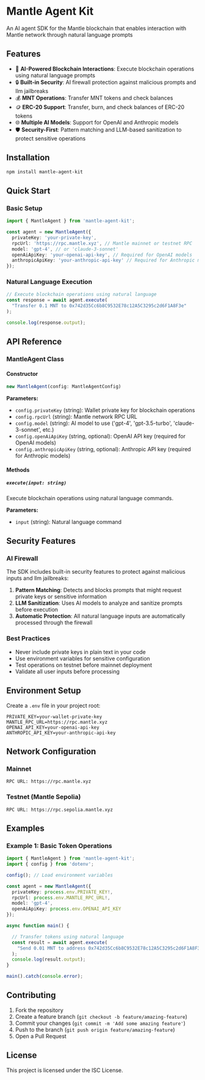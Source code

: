 # Mantle Agent Kit

An AI agent SDK for the Mantle blockchain that enables interaction with Mantle network through natural language prompts
## Features

- 🤖 **AI-Powered Blockchain Interactions**: Execute blockchain operations using natural language prompts
- 🔒 **Built-in Security**: AI firewall protection against malicious prompts and llm jailbreaks
- 💰 **MNT Operations**: Transfer MNT tokens and check balances
- 🪙 **ERC-20 Support**: Transfer, burn, and check balances of ERC-20 tokens
- 🌐 **Multiple AI Models**: Support for OpenAI and Anthropic models
- 🛡️ **Security-First**: Pattern matching and LLM-based sanitization to protect sensitive operations

## Installation

```bash
npm install mantle-agent-kit
```

## Quick Start

### Basic Setup

```typescript
import { MantleAgent } from 'mantle-agent-kit';

const agent = new MantleAgent({
  privateKey: 'your-private-key',
  rpcUrl: 'https://rpc.mantle.xyz', // Mantle mainnet or testnet RPC
  model: 'gpt-4', // or 'claude-3-sonnet'
  openAiApiKey: 'your-openai-api-key', // Required for OpenAI models
  anthropicApiKey: 'your-anthropic-api-key' // Required for Anthropic models
});
```

### Natural Language Execution

```typescript
// Execute blockchain operations using natural language
const response = await agent.execute(
  "Transfer 0.1 MNT to 0x742d35Cc6b8C9532E78c12A5C3295c2d6F1A8F3e"
);

console.log(response.output);
```

## API Reference

### MantleAgent Class

#### Constructor

```typescript
new MantleAgent(config: MantleAgentConfig)
```

**Parameters:**
- `config.privateKey` (string): Wallet private key for blockchain operations
- `config.rpcUrl` (string): Mantle network RPC URL
- `config.model` (string): AI model to use ('gpt-4', 'gpt-3.5-turbo', 'claude-3-sonnet', etc.)
- `config.openAiApiKey` (string, optional): OpenAI API key (required for OpenAI models)
- `config.anthropicApiKey` (string, optional): Anthropic API key (required for Anthropic models)

#### Methods

##### `execute(input: string)`
Execute blockchain operations using natural language commands.

**Parameters:**
- `input` (string): Natural language command


## Security Features

### AI Firewall

The SDK includes built-in security features to protect against malicious inputs and llm jailbreaks:

1. **Pattern Matching**: Detects and blocks prompts that might request private keys or sensitive information
2. **LLM Sanitization**: Uses AI models to analyze and sanitize prompts before execution
3. **Automatic Protection**: All natural language inputs are automatically processed through the firewall

### Best Practices

- Never include private keys in plain text in your code
- Use environment variables for sensitive configuration
- Test operations on testnet before mainnet deployment
- Validate all user inputs before processing

## Environment Setup

Create a `.env` file in your project root:

```env
PRIVATE_KEY=your-wallet-private-key
MANTLE_RPC_URL=https://rpc.mantle.xyz
OPENAI_API_KEY=your-openai-api-key
ANTHROPIC_API_KEY=your-anthropic-api-key
```

## Network Configuration

### Mainnet
```
RPC URL: https://rpc.mantle.xyz

```

### Testnet (Mantle Sepolia)
```
RPC URL: https://rpc.sepolia.mantle.xyz

```

## Examples

### Example 1: Basic Token Operations

```typescript
import { MantleAgent } from 'mantle-agent-kit';
import { config } from 'dotenv';

config(); // Load environment variables

const agent = new MantleAgent({
  privateKey: process.env.PRIVATE_KEY!,
  rpcUrl: process.env.MANTLE_RPC_URL!,
  model: 'gpt-4',
  openAiApiKey: process.env.OPENAI_API_KEY
});

async function main() {

  // Transfer tokens using natural language
  const result = await agent.execute(
    "Send 0.01 MNT to address 0x742d35Cc6b8C9532E78c12A5C3295c2d6F1A8F3e"
  );
  console.log(result.output);
}

main().catch(console.error);
```




## Contributing

1. Fork the repository
2. Create a feature branch (`git checkout -b feature/amazing-feature`)
3. Commit your changes (`git commit -m 'Add some amazing feature'`)
4. Push to the branch (`git push origin feature/amazing-feature`)
5. Open a Pull Request

## License

This project is licensed under the ISC License.
